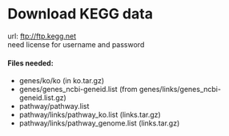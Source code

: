 # Download KEGG data

url: ftp://ftp.kegg.net    
need license for username and password

#### Files needed:
- genes/ko/ko  (in ko.tar.gz)
- genes/genes_ncbi-geneid.list  (from genes/links/genes_ncbi-geneid.list.gz)
- pathway/pathway.list
- pathway/links/pathway_ko.list   (links.tar.gz)
- pathway/links/pathway_genome.list (links.tar.gz)

